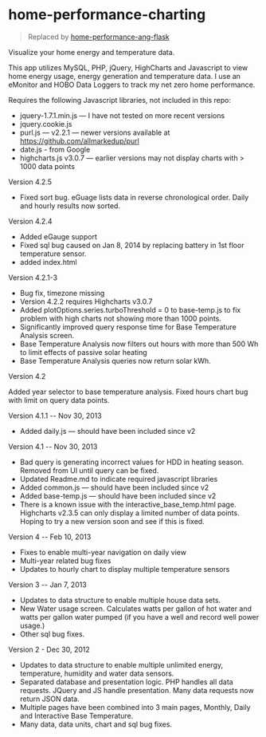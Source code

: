home-performance-charting
=========================

> Replaced by [home-performance-ang-flask](https://github.com/netplusdesign/home-performance-ang-flask)

Visualize your home energy and temperature data.

This app utilizes MySQL, PHP, jQuery, HighCharts and Javascript to view home energy usage, energy generation and temperature data. I use an eMonitor and HOBO Data Loggers to track my net zero home performance. 

Requires the following Javascript libraries, not included in this repo:
- jquery-1.7.1.min.js — I have not tested on more recent versions
- jquery.cookie.js
- purl.js — v2.2.1 — newer versions available at https://github.com/allmarkedup/purl
- date.js - from Google
- highcharts.js v3.0.7 — earlier versions may not display charts with > 1000 data points

Version 4.2.5

- Fixed sort bug. eGuage lists data in reverse chronological order. Daily and hourly results now sorted.

Version 4.2.4

- Added eGauge support
- Fixed sql bug caused on Jan 8, 2014 by replacing battery in 1st floor temperature sensor.
- added index.html

Version 4.2.1-3

- Bug fix, timezone missing
- Version 4.2.2 requires Highcharts v3.0.7
- Added plotOptions.series.turboThreshold = 0 to base-temp.js to fix problem with high charts not showing more than 1000 points.
- Significantly improved query response time for Base Temperature Analysis screen.
- Base Temperature Analysis now filters out hours with more than 500 Wh to limit effects of passive solar heating
- Base Temperature Analysis queries now return solar kWh.

Version 4.2

Added year selector to base temperature analysis.
Fixed hours chart bug with limit on query data points.

Version 4.1.1 -- Nov 30, 2013

- Added daily.js — should have been included since v2

Version 4.1 -- Nov 30, 2013

- Bad query is generating incorrect values for HDD in heating season. Removed from UI until query can be fixed.
- Updated Readme.md to indicate required javascript libraries
- Added common.js — should have been included since v2
- Added base-temp.js — should have been included since v2
- There is a known issue with the interactive_base_temp.html page. Highcharts v2.3.5 can only display a limited number of data points. Hoping to try a new version soon and see if this is fixed.

Version 4 -- Feb 10, 2013

- Fixes to enable multi-year navigation on daily view
- Multi-year related bug fixes
- Updates to hourly chart to display multiple temperature sensors 

Version 3 -- Jan 7, 2013

- Updates to data structure to enable multiple house data sets.
- New Water usage screen. Calculates watts per gallon of hot water and watts per gallon water pumped (if you have a well and record well power usage.)
- Other sql bug fixes.

Version 2 - Dec 30, 2012

- Updates to data structure to enable multiple unlimited energy, temperature, humidity and water data sensors.
- Separated database and presentation logic. PHP handles all data requests. JQuery and JS handle presentation. Many data requests now return JSON data.
- Multiple pages have been combined into 3 main pages, Monthly, Daily and Interactive Base Temperature.
- Many data, data units, chart and sql bug fixes.